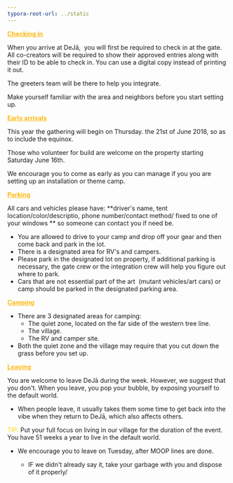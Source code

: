 ```yaml
---
typora-root-url: ../static
---
```


<span style="color:#fdb913;"><u>**Checking in**</u></span>

When you arrive at DeJā,  you will first be required to check in at the gate.  All co-creators will be required to show their approved entries along with their ID to be able to check in. You can use a digital copy instead of printing it out.

​The greeters team will be there to help you integrate.

​Make yourself familiar with the area and neighbors before you start setting up.



<span style="color:#fdb913;"><u>**Early arrivals**</u></span>

This year the gathering will begin on Thursday. the 21st of June 2018, so as to include the equinox.

Those who volunteer for build are welcome on the property starting Saturday June 16th.

We encourage you to come as early as you can manage if you you are setting up an installation or theme camp.



<span style="color:#fdb913;"><u>**Parking**</u></span>

All cars and vehicles please have: **driver's name,  tent location/color/descriptio,  phone number/contact method/ fixed to one of your windows ** so someone can contact you if need be.

- You are allowed to drive to your camp and drop off your gear and then come back and park in the lot.
- There is a designated area for RV's and campers.
- Please park in the designated lot on property, if additional parking is necessary, the gate crew or the integration crew will help you figure out where to park.
- Cars that are not essential part of the art  (mutant vehicles/art cars) or camp should be parked in the designated parking area.



<span style="color:#fdb913;"><u>**Camping**</u></span>

- There are 3 designated areas for camping:
  - The quiet zone, located on the far side of the western tree line.
  - The village.
  - The RV and camper site.
- Both the quiet zone and the village may require that you cut down the grass before you set up.



<span style="color:#fdb913;"><u>**Leaving**</u></span>

​You are welcome to leave DeJā during the week. However, we suggest that you don't.  When you leave, you pop your bubble, by exposing yourself to the default world.

- When people leave, it usually takes them some time to get back into the vibe when they return to DeJā, which also affects others.

<span style="color:gold;">TIP:</span> Put your full focus on living in our village for the duration of the event. You have 51 weeks a year to live in the default world.

- We encourage you to leave on Tuesday, after MOOP lines are done.

  - IF we didn't already say it, take your garbage with you and dispose of it properly/

